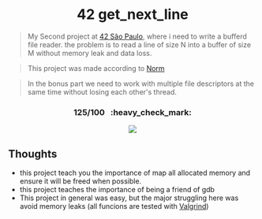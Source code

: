 <h1 align="center">42 get_next_line</h1>  

> My Second project at [42 São Paulo](https://www.42sp.org.br/), where i need to write a bufferd file reader. the problem is to read a line of size N 
> into a buffer of size M without memory leak and data loss.

> This project was made according to [Norm](https://cdn.intra.42.fr/pdf/pdf/960/norme.en.pdf)

> In the bonus part we need to work with multiple file descriptors at the same time without losing each other's thread.

<h3 align="center">125/100 &nbsp;&nbsp;:heavy_check_mark:</h3>
<p align="center"> 
  <img align="center" src="https://game.42sp.org.br/static/assets/achievements/get_next_linem.png" />
</p>

## Thoughts
   - this project teach you the importance of map all allocated memory and ensure it will be freed when possible.
   - this project teaches the importance of being a friend of gdb
   - This project in general was easy, but the major struggling here was avoid memory leaks (all funcions are tested with [Valgrind](https://valgrind.org/))  
